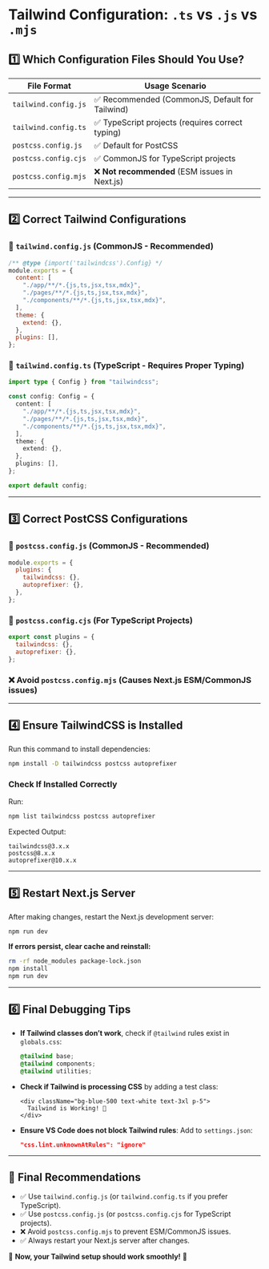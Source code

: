 # Tailwind Configuration: `.ts` vs `.js` vs `.mjs`

## 1️⃣ **Which Configuration Files Should You Use?**

| File Format        | Usage Scenario |
|--------------------|---------------|
| `tailwind.config.js` | ✅ Recommended (CommonJS, Default for Tailwind) |
| `tailwind.config.ts` | ✅ TypeScript projects (requires correct typing) |
| `postcss.config.js` | ✅ Default for PostCSS |
| `postcss.config.cjs` | ✅ CommonJS for TypeScript projects |
| `postcss.config.mjs` | ❌ **Not recommended** (ESM issues in Next.js) |

---

## 2️⃣ **Correct Tailwind Configurations**

### **📌 `tailwind.config.js` (CommonJS - Recommended)**
```js
/** @type {import('tailwindcss').Config} */
module.exports = {
  content: [
    "./app/**/*.{js,ts,jsx,tsx,mdx}",
    "./pages/**/*.{js,ts,jsx,tsx,mdx}",
    "./components/**/*.{js,ts,jsx,tsx,mdx}",
  ],
  theme: {
    extend: {},
  },
  plugins: [],
};
```

### **📌 `tailwind.config.ts` (TypeScript - Requires Proper Typing)**
```ts
import type { Config } from "tailwindcss";

const config: Config = {
  content: [
    "./app/**/*.{js,ts,jsx,tsx,mdx}",
    "./pages/**/*.{js,ts,jsx,tsx,mdx}",
    "./components/**/*.{js,ts,jsx,tsx,mdx}",
  ],
  theme: {
    extend: {},
  },
  plugins: [],
};

export default config;
```

---

## 3️⃣ **Correct PostCSS Configurations**

### **📌 `postcss.config.js` (CommonJS - Recommended)**
```js
module.exports = {
  plugins: {
    tailwindcss: {},
    autoprefixer: {},
  },
};
```

### **📌 `postcss.config.cjs` (For TypeScript Projects)**
```js
export const plugins = {
  tailwindcss: {},
  autoprefixer: {},
};
```

### ❌ **Avoid `postcss.config.mjs`** (Causes Next.js ESM/CommonJS issues)

---

## 4️⃣ **Ensure TailwindCSS is Installed**

Run this command to install dependencies:
```sh
npm install -D tailwindcss postcss autoprefixer
```

### **Check If Installed Correctly**
Run:
```sh
npm list tailwindcss postcss autoprefixer
```
Expected Output:
```
tailwindcss@3.x.x
postcss@8.x.x
autoprefixer@10.x.x
```

---

## 5️⃣ **Restart Next.js Server**
After making changes, restart the Next.js development server:
```sh
npm run dev
```

**If errors persist, clear cache and reinstall:**
```sh
rm -rf node_modules package-lock.json
npm install
npm run dev
```

---

## 6️⃣ **Final Debugging Tips**
- **If Tailwind classes don’t work**, check if `@tailwind` rules exist in `globals.css`:
  ```css
  @tailwind base;
  @tailwind components;
  @tailwind utilities;
  ```
- **Check if Tailwind is processing CSS** by adding a test class:
  ```tsx
  <div className="bg-blue-500 text-white text-3xl p-5">
    Tailwind is Working! 🚀
  </div>
  ```
- **Ensure VS Code does not block Tailwind rules**:
  Add to `settings.json`:
  ```json
  "css.lint.unknownAtRules": "ignore"
  ```

---

## 🎯 **Final Recommendations**
- ✅ Use `tailwind.config.js` (or `tailwind.config.ts` if you prefer TypeScript).
- ✅ Use `postcss.config.js` (or `postcss.config.cjs` for TypeScript projects).
- ❌ Avoid `postcss.config.mjs` to prevent ESM/CommonJS issues.
- ✅ Always restart your Next.js server after changes.

🚀 **Now, your Tailwind setup should work smoothly!** 🎉
